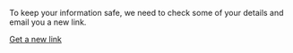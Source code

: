 To keep your information safe, we need to check some of your details and email you a new link.

<a href="/enter-email">Get a new link</a>
